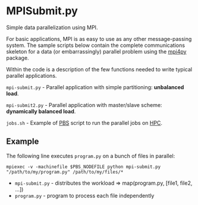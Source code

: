# MPISubmit.py

Simple data parallelization using MPI.

For basic applications, MPI is as easy to use as any other message-passing system. The sample scripts below contain the complete communications skeleton for a data (or embarrassingly) parallel problem using the [mpi4py](http://mpi4py.scipy.org/docs/usrman/index.html) package.

Within the code is a description of the few functions needed to write typical parallel applications.

`mpi-submit.py` - Parallel application with simple partitioning: **unbalanced load**.

`mpi-submit2.py` - Parallel application with master/slave scheme: **dynamically balanced load**. 

`jobs.sh` - Example of [PBS](https://en.wikipedia.org/wiki/Portable_Batch_System) script to run the parallel jobs on [HPC](http://www.sdsc.edu/services/hpc/hpc_systems.html). 

## Example

The following line executes `program.py` on a bunch of files in parallel:

    mpiexec -v -machinefile $PBS_NODEFILE python mpi-submit.py "/path/to/my/program.py" /path/to/my/files/*

- `mpi-submit.py` - distributes the workload => map(program.py, [file1, file2, ...])
- `program.py` - program to process each file independently
